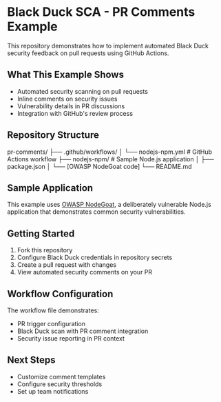 # Black Duck SCA - PR Comments Example                                                                                                                                                                                                    
                                                                                                                                                                                                                                          
This repository demonstrates how to implement automated Black Duck security feedback on pull requests using GitHub Actions.                                                                                                               
                                                                                                                                                                                                                                          
## What This Example Shows                                                                                                                                                                                                                
                                                                                                                                                                                                                                          
- Automated security scanning on pull requests                                                                                                                                                                                            
- Inline comments on security issues                                                                                                                                                                                                      
- Vulnerability details in PR discussions                                                                                                                                                                                                 
- Integration with GitHub's review process                                                                                                                                                                                                
                                                                                                                                                                                                                                          
## Repository Structure                                                                                                                                                                                                                   
                                                                                                                                                                                                                                          

pr-comments/ ├── .github/workflows/ │   └── nodejs-npm.yml          # GitHub Actions workflow ├── nodejs-npm/                 # Sample Node.js application │   ├── package.json │   └── [OWASP NodeGoat code] └── README.md               

                                                                                                                                                                                                                                          
                                                                                                                                                                                                                                          
## Sample Application                                                                                                                                                                                                                     
                                                                                                                                                                                                                                          
This example uses [OWASP NodeGoat](https://github.com/OWASP/NodeGoat), a deliberately vulnerable Node.js application that demonstrates common security vulnerabilities.                                                                   
                                                                                                                                                                                                                                          
## Getting Started                                                                                                                                                                                                                        
                                                                                                                                                                                                                                          
1. Fork this repository                                                                                                                                                                                                                   
2. Configure Black Duck credentials in repository secrets                                                                                                                                                                                 
3. Create a pull request with changes                                                                                                                                                                                                     
4. View automated security comments on your PR                                                                                                                                                                                            
                                                                                                                                                                                                                                          
## Workflow Configuration                                                                                                                                                                                                                 
                                                                                                                                                                                                                                          
The workflow file demonstrates:                                                                                                                                                                                                           
- PR trigger configuration                                                                                                                                                                                                                
- Black Duck scan with PR comment integration                                                                                                                                                                                             
- Security issue reporting in PR context                                                                                                                                                                                                  
                                                                                                                                                                                                                                          
## Next Steps                                                                                                                                                                                                                             
                                                                                                                                                                                                                                          
- Customize comment templates                                                                                                                                                                                                             
- Configure security thresholds                                                                                                                                                                                                           
- Set up team notifications        

